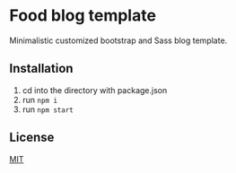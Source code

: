 # Food blog template
Minimalistic customized bootstrap and Sass blog template.

## Installation

1. cd into the directory with package.json
2. run `npm i`
3. run `npm start`

## License
[MIT](https://choosealicense.com/licenses/mit/)
